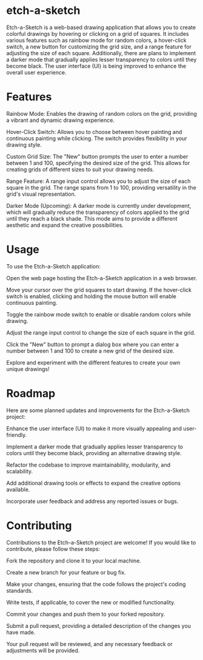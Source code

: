 # etch-a-sketch

Etch-a-Sketch is a web-based drawing application that allows you to create colorful drawings by hovering or clicking on a grid of squares. It includes various features such as rainbow mode for random colors, a hover-click switch, a new button for customizing the grid size, and a range feature for adjusting the size of each square. Additionally, there are plans to implement a darker mode that gradually applies lesser transparency to colors until they become black. The user interface (UI) is being improved to enhance the overall user experience.

# Features
Rainbow Mode: Enables the drawing of random colors on the grid, providing a vibrant and dynamic drawing experience.

Hover-Click Switch: Allows you to choose between hover painting and continuous painting while clicking. The switch provides flexibility in your drawing style.

Custom Grid Size: The "New" button prompts the user to enter a number between 1 and 100, specifying the desired size of the grid. This allows for creating grids of different sizes to suit your drawing needs.

Range Feature: A range input control allows you to adjust the size of each square in the grid. The range spans from 1 to 100, providing versatility in the grid's visual representation.

Darker Mode (Upcoming): A darker mode is currently under development, which will gradually reduce the transparency of colors applied to the grid until they reach a black shade. This mode aims to provide a different aesthetic and expand the creative possibilities.

# Usage
To use the Etch-a-Sketch application:

Open the web page hosting the Etch-a-Sketch application in a web browser.

Move your cursor over the grid squares to start drawing. If the hover-click switch is enabled, clicking and holding the mouse button will enable continuous painting.

Toggle the rainbow mode switch to enable or disable random colors while drawing.

Adjust the range input control to change the size of each square in the grid.

Click the "New" button to prompt a dialog box where you can enter a number between 1 and 100 to create a new grid of the desired size.

Explore and experiment with the different features to create your own unique drawings!

# Roadmap
Here are some planned updates and improvements for the Etch-a-Sketch project:

Enhance the user interface (UI) to make it more visually appealing and user-friendly.

Implement a darker mode that gradually applies lesser transparency to colors until they become black, providing an alternative drawing style.

Refactor the codebase to improve maintainability, modularity, and scalability.

Add additional drawing tools or effects to expand the creative options available.

Incorporate user feedback and address any reported issues or bugs.

# Contributing
Contributions to the Etch-a-Sketch project are welcome! If you would like to contribute, please follow these steps:

Fork the repository and clone it to your local machine.

Create a new branch for your feature or bug fix.

Make your changes, ensuring that the code follows the project's coding standards.

Write tests, if applicable, to cover the new or modified functionality.

Commit your changes and push them to your forked repository.

Submit a pull request, providing a detailed description of the changes you have made.

Your pull request will be reviewed, and any necessary feedback or adjustments will be provided.